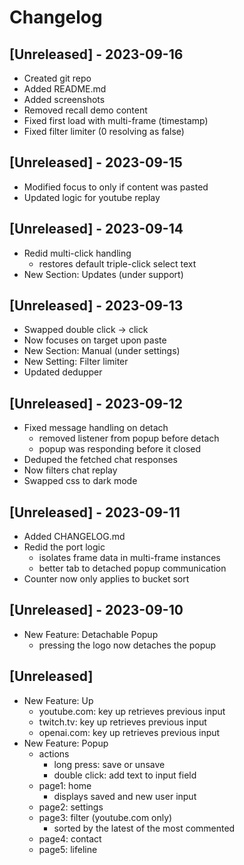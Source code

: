 # Changelog

## [Unreleased] - 2023-09-16

- Created git repo
- Added README.md
- Added screenshots
- Removed recall demo content
- Fixed first load with multi-frame (timestamp)
- Fixed filter limiter (0 resolving as false)

## [Unreleased] - 2023-09-15

- Modified focus to only if content was pasted
- Updated logic for youtube replay 

## [Unreleased] - 2023-09-14

- Redid multi-click handling
    * restores default triple-click select text
- New Section: Updates (under support)

## [Unreleased] - 2023-09-13

- Swapped double click -> click
- Now focuses on target upon paste
- New Section: Manual (under settings)
- New Setting: Filter limiter
- Updated dedupper

## [Unreleased] - 2023-09-12

- Fixed message handling on detach
    * removed listener from popup before detach
    * popup was responding before it closed
- Deduped the fetched chat responses
- Now filters chat replay
- Swapped css to dark mode

## [Unreleased] - 2023-09-11

- Added CHANGELOG.md
- Redid the port logic
    * isolates frame data in multi-frame instances
    * better tab to detached popup communication
- Counter now only applies to bucket sort

## [Unreleased] - 2023-09-10

- New Feature: Detachable Popup
    * pressing the logo now detaches the popup

## [Unreleased]

- New Feature: Up
    * youtube.com: key up retrieves previous input
    * twitch.tv: key up retrieves previous input
    * openai.com: key up retrieves previous input
- New Feature: Popup
    * actions
        + long press: save or unsave
        + double click: add text to input field
    * page1: home
        + displays saved and new user input
    * page2: settings
    * page3: filter (youtube.com only)
        + sorted by the latest of the most commented
    * page4: contact 
    * page5: lifeline
